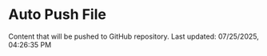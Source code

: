 # Auto Push File

Content that will be pushed to GitHub repository.
Last updated: 07/25/2025, 04:26:35 PM